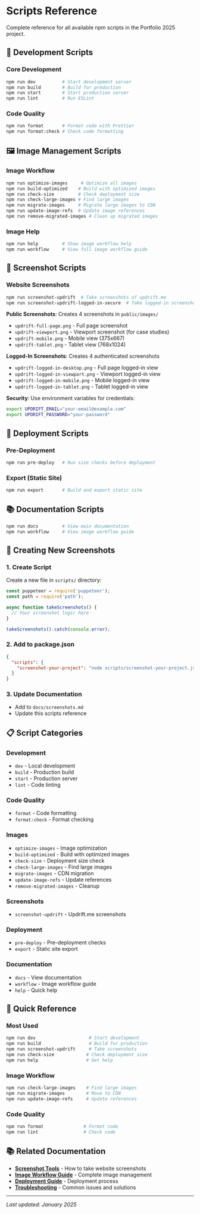# Scripts Reference

Complete reference for all available npm scripts in the Portfolio 2025 project.

## 🚀 Development Scripts

### Core Development
```bash
npm run dev          # Start development server
npm run build        # Build for production
npm run start        # Start production server
npm run lint         # Run ESLint
```

### Code Quality
```bash
npm run format       # Format code with Prettier
npm run format:check # Check code formatting
```

## 🖼️ Image Management Scripts

### Image Workflow
```bash
npm run optimize-images     # Optimize all images
npm run build-optimized    # Build with optimized images
npm run check-size         # Check deployment size
npm run check-large-images # Find large images
npm run migrate-images     # Migrate large images to CDN
npm run update-image-refs  # Update image references
npm run remove-migrated-images # Clean up migrated images
```

### Image Help
```bash
npm run help         # Show image workflow help
npm run workflow     # View full image workflow guide
```

## 📸 Screenshot Scripts

### Website Screenshots
```bash
npm run screenshot-updrift  # Take screenshots of updrift.me
npm run screenshot-updrift-logged-in-secure  # Take logged-in screenshots ✅
```

**Public Screenshots**: Creates 4 screenshots in `public/images/`
- `updrift-full-page.png` - Full page screenshot
- `updrift-viewport.png` - Viewport screenshot (for case studies)
- `updrift-mobile.png` - Mobile view (375x667)
- `updrift-tablet.png` - Tablet view (768x1024)

**Logged-In Screenshots**: Creates 4 authenticated screenshots
- `updrift-logged-in-desktop.png` - Full page logged-in view
- `updrift-logged-in-viewport.png` - Viewport logged-in view
- `updrift-logged-in-mobile.png` - Mobile logged-in view
- `updrift-logged-in-tablet.png` - Tablet logged-in view

**Security**: Use environment variables for credentials:
```bash
export UPDRIFT_EMAIL="your-email@example.com"
export UPDRIFT_PASSWORD="your-password"
```

## 🚀 Deployment Scripts

### Pre-Deployment
```bash
npm run pre-deploy   # Run size checks before deployment
```

### Export (Static Site)
```bash
npm run export       # Build and export static site
```

## 📚 Documentation Scripts

```bash
npm run docs         # View main documentation
npm run workflow     # View image workflow guide
```

## 🔧 Creating New Screenshots

### 1. Create Script
Create a new file in `scripts/` directory:
```javascript
const puppeteer = require('puppeteer');
const path = require('path');

async function takeScreenshots() {
  // Your screenshot logic here
}

takeScreenshots().catch(console.error);
```

### 2. Add to package.json
```json
{
  "scripts": {
    "screenshot-your-project": "node scripts/screenshot-your-project.js"
  }
}
```

### 3. Update Documentation
- Add to `docs/screenshots.md`
- Update this scripts reference

## 📋 Script Categories

### **Development**
- `dev` - Local development
- `build` - Production build
- `start` - Production server
- `lint` - Code linting

### **Code Quality**
- `format` - Code formatting
- `format:check` - Format checking

### **Images**
- `optimize-images` - Image optimization
- `build-optimized` - Build with optimized images
- `check-size` - Deployment size check
- `check-large-images` - Find large images
- `migrate-images` - CDN migration
- `update-image-refs` - Update references
- `remove-migrated-images` - Cleanup

### **Screenshots**
- `screenshot-updrift` - Updrift.me screenshots

### **Deployment**
- `pre-deploy` - Pre-deployment checks
- `export` - Static site export

### **Documentation**
- `docs` - View documentation
- `workflow` - Image workflow guide
- `help` - Quick help

## 🎯 Quick Reference

### Most Used
```bash
npm run dev                    # Start development
npm run build                  # Build for production
npm run screenshot-updrift     # Take screenshots
npm run check-size            # Check deployment size
npm run help                  # Get help
```

### Image Workflow
```bash
npm run check-large-images    # Find large images
npm run migrate-images        # Move to CDN
npm run update-image-refs     # Update references
```

### Code Quality
```bash
npm run format               # Format code
npm run lint                 # Check code
```

## 📚 Related Documentation

- **[Screenshot Tools](screenshots.md)** - How to take website screenshots
- **[Image Workflow Guide](../IMAGE-WORKFLOW.md)** - Complete image management
- **[Deployment Guide](deployment.md)** - Deployment process
- **[Troubleshooting](troubleshooting.md)** - Common issues and solutions

---

*Last updated: January 2025* 